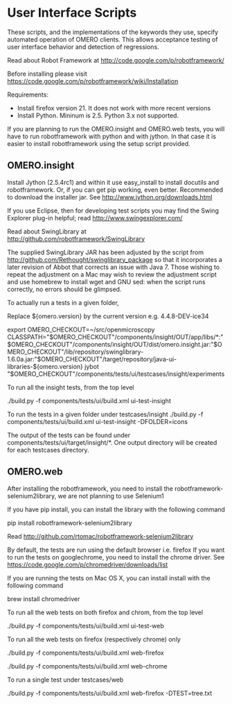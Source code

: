 User Interface Scripts
======================

These scripts, and the implementations of the keywords they use,
specify automated operation of OMERO clients. This allows acceptance
testing of user interface behavior and detection of regressions.

Read about Robot Framework at
http://code.google.com/p/robotframework/

Before installing please visit 
https://code.google.com/p/robotframework/wiki/Installation

Requirements:
 * Install firefox version 21. It does not work with more recent versions
 * Install Python. Mininum is 2.5. Python 3.x not supported.

If you are planning to run the OMERO.insight and OMERO.web tests, 
you will have to run robotframework with python and with jython.
In that case it is easier to install robotframework using the 
setup script provided.

OMERO.insight
-------------

Install Jython (2.5.4rc1) and within it use easy_install to install docutils and
robotframework. Or, if you can get pip working, even better.
Recommended to download the installer jar. See
http://www.jython.org/downloads.html

If you use Eclipse, then for developing test scripts you may find the
Swing Explorer plug-in helpful; read http://www.swingexplorer.com/

Read about SwingLibrary at
http://github.com/robotframework/SwingLibrary

The supplied SwingLibrary JAR has been adjusted by the script from
http://github.com/Rethought/swinglibrary_package so that it
incorporates a later revision of Abbot that corrects an issue with
Java 7. Those wishing to repeat the adjustment on a Mac may wish to
review the adjustment script and use homebrew to install wget and GNU
sed: when the script runs correctly, no errors should be glimpsed.

To actually run a tests in a given folder,

Replace ${omero.version} by the current version e.g. 4.4.8-DEV-ice34

export OMERO_CHECKOUT=~/src/openmicroscopy
CLASSPATH="$OMERO_CHECKOUT"/components/insight/OUT/app/libs/*:"$OMERO_CHECKOUT"/components/insight/OUT/dist/omero.insight.jar:"$OMERO_CHECKOUT"/lib/repository/swinglibrary-1.6.0a.jar:"$OMERO_CHECKOUT"/target/repository/java-ui-libraries-${omero.version} jybot "$OMERO_CHECKOUT"/components/tests/ui/testcases/insight/experiments


To run all the insight tests, from the top level

./build.py -f components/tests/ui/build.xml ui-test-insight

To run the tests in a given folder under testcases/insight
./build.py -f components/tests/ui/build.xml ui-test-insight -DFOLDER=icons

The output of the tests can be found under 
components/tests/ui/target/insight/*. One output directory will be created for each testcases directory.


OMERO.web
---------

After installing the robotframework,  you need to install the
robotframework-selenium2library, we are not planning to use Selenium1

If you have pip install, you can install the library with the following command

pip install robotframework-selenium2library

Read http://github.com/rtomac/robotframework-selenium2library

By default, the tests are run using the default browser i.e. firefox
If you want to run the tests on googlechrome, you need to install the chrome driver.
See https://code.google.com/p/chromedriver/downloads/list

If you are running the tests on Mac OS X, you can install install with the following command

brew install chromedriver


To run all the web tests on both firefox and chrom, from the top level

./build.py -f components/tests/ui/build.xml ui-test-web

To run all the web tests on firefox (respectively chrome) only

./build.py -f components/tests/ui/build.xml web-firefox

./build.py -f components/tests/ui/build.xml web-chrome

To run a single test under testcases/web

./build.py -f components/tests/ui/build.xml web-firefox -DTEST=tree.txt